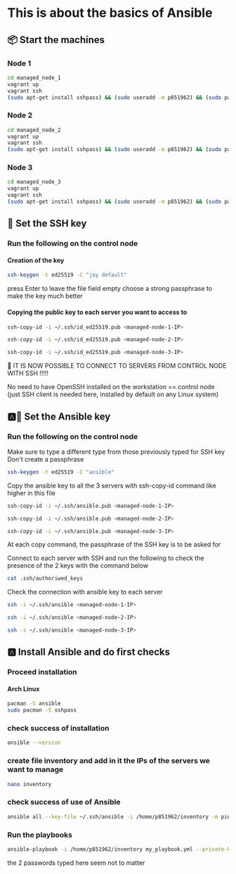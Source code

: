# This is about the basics of Ansible




## 📦 Start the machines


### Node 1

```bash
cd managed_node_1
vagrant up
vagrant ssh
(sudo apt-get install sshpass) && (sudo useradd -m p851962) && (sudo passwd p851962) && (sudo usermod -aG sudo p851962)
```

### Node 2

```bash
cd managed_node_2
vagrant up
vagrant ssh
(sudo apt-get install sshpass) && (sudo useradd -m p851962) && (sudo passwd p851962) && (sudo usermod -aG sudo p851962)
```

### Node 3

```bash
cd managed_node_3
vagrant up
vagrant ssh
(sudo apt-get install sshpass) && (sudo useradd -m p851962) && (sudo passwd p851962) && (sudo usermod -aG sudo p851962)
```
## 🔑 Set the SSH key

### Run the following on the control node

#### Creation of the key

```bash
ssh-keygen -t ed25519 -C "jay default"
```
press Enter to leave the file field empty
choose a strong passphrase to make the key much better


#### Copying the public key to each server you want to access to

```bash
ssh-copy-id -i ~/.ssh/id_ed25519.pub <managed-node-1-IP>
```

```bash
ssh-copy-id -i ~/.ssh/id_ed25519.pub <managed-node-2-IP>
```

```bash
ssh-copy-id -i ~/.ssh/id_ed25519.pub <managed-node-3-IP>
```

🥳 IT IS NOW POSSIBLE TO CONNECT TO SERVERS FROM CONTROL NODE WITH SSH !!!!!

No need to have OpenSSH installed on the workstation == control node (just SSH client is needed here, installed by default on any Linux system)




## 🅰️🔑 Set the Ansible key

### Run the following on the control node

Make sure to type a different type from those previously typed for SSH key
Don't create a passphrase
```bash
ssh-keygen -t ed25519 -C "ansible"
```

Copy the ansible key to all the 3 servers with ssh-copy-id command like higher in this file
```bash
ssh-copy-id -i ~/.ssh/ansible.pub <managed-node-1-IP>
```

```bash
ssh-copy-id -i ~/.ssh/ansible.pub <managed-node-2-IP>
```

```bash
ssh-copy-id -i ~/.ssh/ansible.pub <managed-node-3-IP>
```
At each copy command, the passphrase of the SSH key is to be asked for

Connect to each server with SSH and run the following to check the presence of the 2 keys with the command below
```bash
cat .ssh/authoriwed_keys
```

Check the connection with ansible key to each server
```bash
ssh -i ~/.ssh/ansible <managed-node-1-IP>
```
```bash
ssh -i ~/.ssh/ansible <managed-node-2-IP>
```
```bash
ssh -i ~/.ssh/ansible <managed-node-3-IP>
```

## 🅰️ Install Ansible and do first checks

### Proceed installation

#### Arch Linux
```bash
pacman -S ansible
sudo pacman -S sshpass
```

### check success of installation
```bash
ansible --version
```

### create file inventory and add in it the IPs of the servers we want to manage
```bash
nano inventory
```

### check success of use of Ansible

```bash
ansible all --key-file ~/.ssh/ansible -i /home/p851962/inventory -m ping
```

### Run the playbooks

```bash
ansible-playbook -i /home/p851962/inventory my_playbook.yml --private-key=~/.ssh/ansible -kK
```
the 2 passwords typed here seem not to matter